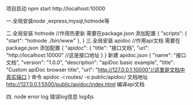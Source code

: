 项目启动 npm start   http://localhost:10000

一.全局安装node ,express,mysql,hotnode等


二.全局安装 hotnode  //作用热更新
    需要在package.json 添加配置
    {
        "scripts": {
            "start": "hotnode ./bin/www"
        },
    }
三.全局安装 apidoc   //作用api文档
    需要在package.json 添加配置
    {
        "apidoc": {
            "title": "接口文档",
            "url": "http://localhost:10000" //这是接口地址
        }
    }
    新建 apidoc.json
    {
        "name": "接口文档",
        "version": "1.0.0",
        "description": "apiDoc basic example",
        "title": "Custom apiDoc browser title",
        "url": "http://127.0.0.1:10000"//这里是文档中真实端口
    }
    命令
    apidoc -i routes/ -o public/apidoc/
    文档地址 http://127.0.0.1:5500/public/apidoc/index.html
    编译api文档

四. node error log 错误log信息
    log4js